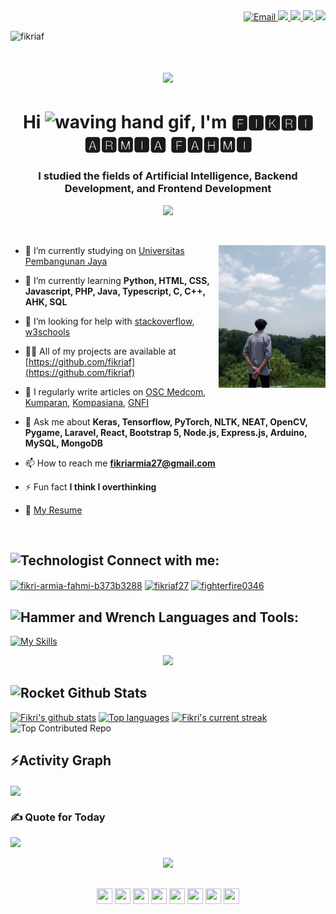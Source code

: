 <div align="right">
  <a href="mailto:fikriarmia27@gmail.com">
    <img src="https://img.shields.io/badge/Gmail-D14836?style=for-the-badge&logo=gmail&logoColor=white" alt="Email" />
  </a>
  <a href="https://osc.medcom.id/community/author/barayaroas@gmail.com" target="_blank">
    <img src="https://img.shields.io/badge/Blogger-FF5722?style=for-the-badge&logo=blogger&logoColor=white" target="_blank" />
  </a>
  <a href="https://linkedin.com/in/fikri-armia-fahmi-b373b3288" target="_blank">
    <img src="https://img.shields.io/badge/LinkedIn-0077B5?style=for-the-badge&logo=linkedin&logoColor=white" target="_blank" />
  </a>
  <a href="https://www.instagram.com/fikriaf27" target="_blank">
     <img src="https://img.shields.io/badge/Instagram-%23E4405F?style=for-the-badge&logo=Instagram&logoColor=white" target="_blank" />
  </a>
  <a href="https://discord.gg/fighterfire0346" target="_blank">
     <img src="https://img.shields.io/badge/Discord-%235865F2?style=for-the-badge&logo=discord&logoColor=white" target="_blank" />
  </a>
</div>
<p align="left"> <img src="https://komarev.com/ghpvc/?username=fikriaf&label=Profile%20views&color=0e75b6&style=flat" alt="fikriaf" /> </p>

<h1 align="center">
    <img src="https://readme-typing-svg.herokuapp.com/?font=Oswald&size=35&color=0712FFFF&center=true&vCenter=true&width=600&height=70&duration=5000&lines=Hi;+I'm+🅵🅸🅺🆁🅸+🅰🆁🅼🅸🅰+🅵🅰🅷🅼🅸;" />
</h1>
<h1 align="center">Hi <img src="https://user-images.githubusercontent.com/72663882/171687151-bb31c996-c9d2-49c8-b593-734946893b23.gif" alt="waving hand gif" aria-hidden="true" width="40" />, I'm 🅵🅸🅺🆁🅸 🅰🆁🅼🅸🅰 🅵🅰🅷🅼🅸</h1>
<h3 align="center">I studied the fields of Artificial Intelligence, Backend Development, and Frontend Development</h3>
<p align="center"><img src="https://user-images.githubusercontent.com/73097560/115834477-dbab4500-a447-11eb-908a-139a6edaec5c.gif"></p>
<p align="left"> <a href="https://twitter.com/" target="blank"><img src="https://img.shields.io/twitter/follow/?logo=twitter&style=for-the-badge" alt="" /></a> </p>

<img align="right" alt="MyPhoto" width="34%" src="fikri.jpg">

- 🔭 I’m currently studying on [Universitas Pembangunan Jaya](https://upj.ac.id/)

- 🌱 I’m currently learning **Python, HTML, CSS, Javascript, PHP, Java, Typescript, C, C++, AHK, SQL**

- 🤝 I’m looking for help with [stackoverflow](https://stackoverflow.com/), [w3schools](https://www.w3schools.com/)

- 👨‍💻 All of my projects are available at [https://github.com/fikriaf](https://github.com/fikriaf)

- 📝 I regularly write articles on [OSC Medcom](https://osc.medcom.id/community/author/barayaroas@gmail.com), [Kumparan](https://kumparan.com/fikri-af), [Kompasiana](https://www.kompasiana.com/fikri44264), [GNFI](https://www.goodnewsfromindonesia.id/u/fikriaf27)

- 💬 Ask me about **Keras, Tensorflow, PyTorch, NLTK, NEAT, OpenCV, Pygame, Laravel, React, Bootstrap 5, Node.js, Express.js, Arduino, MySQL, MongoDB**

- 📫 How to reach me **fikriarmia27@gmail.com**

- ⚡ Fun fact **I think I overthinking**

- 📝 [My Resume](https://github.com/fikriaf/sources/CV_Fikri.pdf)

<br> 

## <img src="https://raw.githubusercontent.com/Tarikul-Islam-Anik/Animated-Fluent-Emojis/master/Emojis/People/Technologist.png" alt="Technologist" width="30" height="30" /> Connect with me:
<p align="left">
<a href="https://linkedin.com/in/fikri-armia-fahmi-b373b3288" target="blank"><img align="center" src="https://raw.githubusercontent.com/rahuldkjain/github-profile-readme-generator/master/src/images/icons/Social/linked-in-alt.svg" alt="fikri-armia-fahmi-b373b3288" height="30" width="40" /></a>
<a href="https://instagram.com/fikriaf27" target="blank"><img align="center" src="https://raw.githubusercontent.com/rahuldkjain/github-profile-readme-generator/master/src/images/icons/Social/instagram.svg" alt="fikriaf27" height="30" width="40" /></a>
<a href="https://discord.gg/fighterfire0346" target="blank"><img align="center" src="https://raw.githubusercontent.com/rahuldkjain/github-profile-readme-generator/master/src/images/icons/Social/discord.svg" alt="fighterfire0346" height="30" width="40" /></a>
</p>

## <img src="https://raw.githubusercontent.com/Tarikul-Islam-Anik/Animated-Fluent-Emojis/master/Emojis/Objects/Hammer%20and%20Wrench.png" alt="Hammer and Wrench" width="30" height="30" /> Languages and Tools:
[![My Skills](https://skillicons.dev/icons?i=python,php,html,js,css,c,java,laravel,typescript,nodejs,bootstrap,mysql,mongodb,express,figma,opencv,pytorch,tensorflow,arduino)](#)

<div align="center">
  <img src="https://user-images.githubusercontent.com/73097560/115834477-dbab4500-a447-11eb-908a-139a6edaec5c.gif">
</div>

## <img src="https://raw.githubusercontent.com/Tarikul-Islam-Anik/Animated-Fluent-Emojis/master/Emojis/Travel%20and%20places/Rocket.png" alt="Rocket" width="30" height="30" /> Github Stats
[![Fikri's github stats](https://bad-apple-github-readme.vercel.app/api?username=fikriaf&show_icons=true&count_private=true&line_height=20&icon_color=00b3ff&theme=blue-green&title_color=00b3ff)](#)
[![Top languages](https://github-readme-mwendwa.vercel.app/api/top-langs/?username=fikriaf&layout=compact&count_private=true&theme=blue-green&title_color=00b3ff)](#)
[![Fikri's current streak](https://streak-stats.demolab.com/?user=fikriaf&count_private=true&theme=blue-green&title_color=00b3ff)](#)
![Top Contributed Repo](https://github-contributor-stats.vercel.app/api?username=fikriaf&limit=3&theme=blue-green&combine_all_yearly_contributions=true)

## ⚡Activity Graph
<img align="center" src="https://github-readme-activity-graph.vercel.app/graph?username=fikriaf&theme=react-dark"/>

### ✍️ Quote for Today
![](https://quotes-github-readme.vercel.app/api?type=horizontal&theme=tokyonight)

<p align="center"><img src="https://user-images.githubusercontent.com/73097560/115834477-dbab4500-a447-11eb-908a-139a6edaec5c.gif"></p>

<p align="center" style="margin-top: 30px;">
    <img src="https://emojis.slackmojis.com/emojis/images/1450785773/250/mega.gif" width="25" height="25"/> 
    <img src="https://emojis.slackmojis.com/emojis/images/1578512858/7452/danceydoge.gif" width="25" height="25"/>
    <img src="https://emojis.slackmojis.com/emojis/images/1460579133/354/doom_look.gif" width="25" height="25"/>
    <img src="https://emojis.slackmojis.com/emojis/images/1460579188/357/doom_lost_soul.gif" width="25" height="25"/> 
    <img src="https://emojis.slackmojis.com/emojis/images/1598364417/10264/partykeanu.gif" width="25" height="25"/> 
    <img src="https://emojis.slackmojis.com/emojis/images/1450319445/43/mario.gif" width="25" height="25"/> 
    <img src="https://emojis.slackmojis.com/emojis/images/1450372448/149/sonic.gif" width="25" height="25"/> 
    <img src="https://emojis.slackmojis.com/emojis/images/1450458551/184/nyancat_big.gif" width="25" height="25"/> 
</p>

